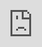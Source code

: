 ```yaml
---
title: Fairphone 6 lands a perfect 10 for repairability
date: '2025-07-04'
excerpt: >-
  Dutch company Fairphone continues to lead the charge on consumer- and
  planet-friendly electronics, proving that a great phone doesn't have to be
  impos...
coverImage: >-
  https://images.unsplash.com/photo-1677442136019-21780ecad995?w=400&h=200&fit=crop&auto=format
author: AIVibe
tags:
  - Ai
category: General AI
source: >-
  https://www.engadget.com/mobile/fairphone-6-lands-a-perfect-10-for-repairability-190001687.html?src=rss
---
```

<p>Dutch company Fairphone continues to lead the charge on consumer- and planet-friendly electronics, proving that a great phone doesn't have to be impossible to repair or environmentally unsustainable. The <a data-i13n="cpos:1;pos:1" href="https://www.engadget.com/mobile/smartphones/the-modular-fairphone-6-offers-two-day-battery-life-and-a-modern-design-143634840.html">Fairphone 6</a> has just been released, coming two years after the <a data-i13n="cpos:2;pos:1" href="https://www.engadget.com/fairphone-5-is-boring-how-exciting-094530738.html">last generation</a> of the phone built to last. The folks over at <a data-i13n="elm:affiliate_link;sellerN:ifixit;elmt:;cpos:3;pos:1" href="https://shopping.yahoo.com/rdlw?merchantId=c00d85db-85fb-45f3-a540-57642aa8e3f6&amp;siteId=us-engadget&amp;pageId=1p-autolink&amp;contentUuid=2dfbaa06-8ca9-482e-83fa-8e7ee8abff3d&amp;featureId=text-link&amp;merchantName=ifixit&amp;linkText=iFixit+wasted+no+time&amp;custData=eyJzb3VyY2VOYW1lIjoiV2ViLURlc2t0b3AtVmVyaXpvbiIsImxhbmRpbmdVcmwiOiJodHRwczovL3d3dy5pZml4aXQuY29tL05ld3MvMTExNjEzL2ZhaXJwaG9uZS02LXRlYXJkb3duLXByb29mLXBob25lcy1kb250LWhhdmUtdG8tYmUtZGlzcG9zYWJsZSIsImNvbnRlbnRVdWlkIjoiMmRmYmFhMDYtOGNhOS00ODJlLTgzZmEtOGU3ZWU4YWJmZjNkIiwib3JpZ2luYWxVcmwiOiJodHRwczovL3d3dy5pZml4aXQuY29tL05ld3MvMTExNjEzL2ZhaXJwaG9uZS02LXRlYXJkb3duLXByb29mLXBob25lcy1kb250LWhhdmUtdG8tYmUtZGlzcG9zYWJsZSJ9&amp;signature=AQAAAYQ5wf0Tmyj0NuFWW5WDLk8CQtmCGq8SoPCgJxgI1Sv_&amp;gcReferrer=https%3A%2F%2Fwww.ifixit.com%2FNews%2F111613%2Ffairphone-6-teardown-proof-phones-dont-have-to-be-disposable" class="rapid-with-clickid" data-original-link="https://www.ifixit.com/News/111613/fairphone-6-teardown-proof-phones-dont-have-to-be-disposable">iFixit wasted no time</a> in conducting a teardown of this new entry to see how it stacks up against previous generations. The Fairphone 6 scored a perfect 10 out of 10, like every generation of Fairphone bar the very first.</p>
<p>Fairphones are modular, and have been designed with easy repair in mind, but there is one change from the previous generations that makes things harder. Whereas the last few Fairphones have used hard batteries that could be flipped out with your fingernail, the new handset packs a soft-pouch cell that’s thinner than its predecessors. That’s slimmed the phone down, but it does mean the battery is now held in place with five screws.</p>
<span id="end-legacy-contents"></span><div id="aba7427f07a245d994d7cf360280cd0a"><iframe src="https://www.youtube.com/embed/bXseyTdynCo?rel=0" style="top:0;left:0;width:100%;height:100%;position:absolute;border:0;" allowfullscreen scrolling="no" data-embed-domain="www.youtube.com"></iframe></div>
<p>It’s the same with every other component on the handset, since none of the components are held in with glue. The lack of adhesives does account for the phone’s IP 55 rating, which is lower than the rest of the industry. But given you can’t exactly get Samsung to send you a <a data-i13n="cpos:4;pos:1" href="https://support.fairphone.com/hc/en-us/articles/24590029621138-The-Fairphone-Gen-6-Replace-a-Spare-Part">video guide</a> telling you how to open your phone with nothing more than a T5 Torx screwdriver, so there’s give and take.</p>
<p>iFixit is quick to point out that the Fairphone 6 isn’t a bleeding-edge smartphone, nor is it intended to be. It’s designed from the ground up to be as sustainable and repair-friendly as possible, and this means some trade-offs compared with flagship devices. The Fairphone 6’s use of USB 2.0, a less pixel-dense screen, and only 8GB of RAM are all necessary design choices when built with longer life cycles in mind. Nevertheless, this almost certainly won’t affect the day-to-day use of the handset for most consumers, and owning a device you can truly repair yourself just might be worth it.</p>
<p></p>This article originally appeared on Engadget at https://www.engadget.com/mobile/fairphone-6-lands-a-perfect-10-for-repairability-190001687.html?src=rss
